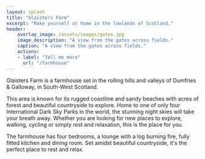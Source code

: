 ```yaml
---
layout: splash
title: "Glaisters Farm"
excerpt: "Make yourself at home in the lowlands of Scotland."
header:
    overlay_image: /assets/images/gates.jpg
    image_description: "A view from the gates across fields."
    caption: "A view from the gates across fields."
    actions:
    - label: "Tell me more"
      url: "/farmhouse"
---
```

Glaisters Farm is a farmhouse set in the rolling hills and valleys of Dumfries & Galloway, in South-West Scotland.

This area is known for its rugged coastline and sandy beaches with acres of forest and beautiful countryside to explore. Home to one of only four International Dark Sky Parks in the world, the stunning night skies will take your breath away. Whether you are looking for new places to explore, walking, cycling or simply rest and relaxation, this is the place for you.

The farmhouse has four bedrooms, a lounge with a log burning fire, fully fitted kitchen and dining room. Set amidst beautiful countryside, it's the perfect place to rest and relax.

